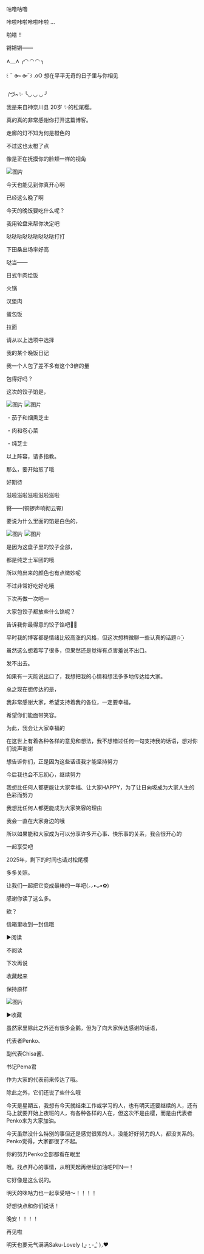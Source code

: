咕噜咕噜


咔啦咔啦咔啦咔啦 ...





啪嗒 !!






锵锵锵——


∧＿∧      ╭◜◝   ◜◝   ◜◝ ╮

‎꒰ ˶ ɞ̴̶̷ ༝ ɞ̴̶̷ ˶꒱  .oO  想在平平无奇的日子里与你相见

‎  /づ~✨      ╰◟◞   ◟◞   ◟◞ ╯




我是来自神奈川县 20岁 ✨️的松尾樱。

真的真的非常感谢你打开这篇博客。






走廊的灯不知为何是橙色的

不过这也太橙了点


像是正在抚摸你的脸颊一样的视角


![图片](https://cdn.hinatazaka46.com/files/14/diary/official/member/moblog/202510/mobRnvFAd.jpg)



今天也能见到你真开心啊


已经这么晚了啊

今天的晚饭要吃什么呢？





我用轮盘来帮你决定吧

哒哒哒哒哒哒哒哒哒打打

下田桑出场率好高


哒当——


日式牛肉烩饭

火锅

汉堡肉

蛋包饭

拉面





请从以上选项中选择


我的某个晚饭日记


我一个人包了差不多有这个3倍的量



包得好吗？

这次的饺子馅是，


![图片](https://cdn.hinatazaka46.com/files/14/diary/official/member/moblog/202510/mobg3e9ZJ.jpg)
![图片](https://cdn.hinatazaka46.com/files/14/diary/official/member/moblog/202510/mob065405.jpg)


・茄子和烟熏芝士


・肉和卷心菜

・纯芝士

以上阵容，请多指教。

那么，要开始煎了哦





好期待

滋啦滋啦滋啦滋啦滋啦


锵——(铜锣声响彻云霄)











要说为什么里面的馅是白色的，


![图片](https://cdn.hinatazaka46.com/files/14/diary/official/member/moblog/202510/mobBdV1mc.jpg)
![图片](https://cdn.hinatazaka46.com/files/14/diary/official/member/moblog/202510/mob9kUY2K.jpg)



是因为这盘子里的饺子全部，

都是纯芝士军团的哦

所以煎出来的颜色也有点微妙呢



不过非常好吃好吃哦


下次再做一次吧—

大家包饺子都放些什么馅呢？



告诉我你最得意的饺子馅吧🎹🎶

平时我的博客都是情绪比较高涨的风格，但这次想稍微聊一些认真的话题✩⡱











虽然这么想着写了很多，但果然还是觉得有点害羞说不出口。

发不出去。




如果有一天能说出口了，我想把我的心情和想法多多地传达给大家。

总之现在想传达的是，


我非常感谢大家，希望支持着我的各位，一定要幸福，





希望你们能面带笑容。

为此，我会让大家幸福的

在这世上有着各种各样的意见和想法，我不想错过任何一句支持我的话语，想对你们说声谢谢

想告诉你们，正是因为这些话语我才能坚持努力



今后我也会不忘初心，继续努力

我想比任何人都更能让大家幸福、让大家HAPPY，为了让日向坂成为大家人生的色彩而努力

我想比任何人都更能成为大家笑容的理由



我会一直在大家身边的哦

所以如果能和大家成为可以分享许多开心事、快乐事的关系，我会很开心的



一起享受吧

2025年，剩下的时间也请对松尾樱



多多关照。


让我们一起把它变成最棒的一年吧(⸝⸝•ᴗ•✿)

感谢你读了这么多。

欸？



信箱里收到一封信哦







▶︎阅读

不阅读


下次再说

收藏起来

保持原样










![图片](https://cdn.hinatazaka46.com/files/14/diary/official/member/moblog/202510/mobgN8d8U.jpg)



▶︎收藏

虽然家里除此之外还有很多企鹅，但为了向大家传达感谢的话语，

代表者Penko、




副代表Chisa酱、



书记Pema君

作为大家的代表前来传达了哦。

除此之外，它们还说了些什么哦


今天是星期五，我想有今天就结束工作或学习的人，也有明天还要继续的人，还有马上就要开始上夜班的人，有各种各样的人在，但这次不是由樱，而是由代表者Penko来为大家加油。



今天虽然没什么特别的事但还是感觉很累的人，没能好好努力的人，都没关系的。Penko觉得，大家都很了不起。



你的努力Penko全部都看在眼里

哦。找点开心的事情，从明天起再继续加油吧PEN—！


它好像是这么说的。



明天的咪咕力也一起享受吧〜！！！！

好想快点和你们说话！



晚安！！！！



再见啦

明天也要元气满满Saku-Lovely ( ̳- ·̫ - ̳ˆ )◞❤︎